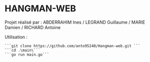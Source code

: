 # HANGMAN-WEB

Projet réalisé par : 
    ABDERRAHIM Ines / LEGRAND Guillaume / MARIE Damien / RICHARD Antoine

Utilisation : 
    
    ```git clone https://github.com/anto95240/Hangman-web.git ```
    ```cd .\main\```
    ```go run main.go```
    